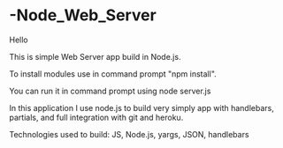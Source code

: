 # -Node_Web_Server
Hello

This is simple Web Server app build in Node.js.

To install modules use in command prompt "npm install".

You can run it in command prompt using node server.js

In this application I use node.js to build very simply app with handlebars, partials, and full integration with git and heroku.  



Technologies used to build: JS, Node.js, yargs, JSON, handlebars
